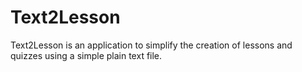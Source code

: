 # Text2Lesson

Text2Lesson is an application to simplify the creation of lessons and quizzes
using a simple plain text file.
